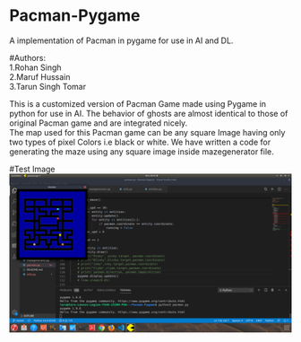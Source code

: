 # Pacman-Pygame
A implementation of Pacman in pygame for use in AI and DL.
          
#Authors:     
1.Rohan Singh          
2.Maruf Hussain       
3.Tarun Singh Tomar        
        
This is a customized version of Pacman Game made using Pygame in python for use in AI. The behavior of ghosts are almost identical to those of original Pacman game and are integrated nicely.     
The map used for this Pacman game can be any square Image having only two types of pixel Colors i.e black or white. 
We have written a code for generating the maze using any square image inside mazegenerator file.          
             
#Test Image
![TestIMAGE](https://github.com/rohansingh9001/Pacman-Pygame/blob/master/assets/TestImages/test_image.png)
